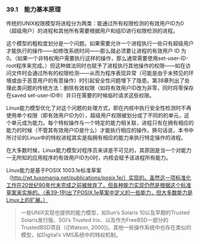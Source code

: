 ### 39.1　能力基本原理

传统的UNIX权限模型将进程分为两类：能通过所有权限检测的有效用户ID为0（超级用户）的进程和其他所有需要根据用户和组ID进行权限检测的进程。

这个模型的粗粒度划分是一个问题。如果需要允许一个进程执行一些只有超级用户才能执行的操作——如修改系统时间——那么就必须要让进程的有效用户 ID 为 0。（如果一个非特权用户需要执行这样的操作，那么通常需要使用set-user-ID-root程序来完成。）但这种做法同时也赋予了进程执行其他操作的权限——如在访问文件时会通过所有的权限检测——从而为程序表现异常（可能是由于未预见的环境或由于恶意用户的有意操作）时引起安全性问题埋下了隐患。第38章列出了处理此类问题的传统方法：删除有效权限（如将有效用户ID改为非零，同时将零保存在saved set-user-ID中）并只在需要的时候临时请求这些权限。

Linux能力模型优化了对这个问题的处理方式，即在内核中执行安全性检测时不再使用单个权限（即有效用户ID为0），超级用户权限被划分成了不同的的单元，这个单元成为能力。每个特权操作与一个特定的能力相关联，进程只有在拥有相应的能力的时候（不管其有效用户ID是什么）才能执行相应的操作。换句话说，本书中所讨论的Linux中的特权进程其实是指拥有相应的能力来执行特定操作的进程。

在大多数时候，Linux能力模型对程序员来讲是不可见的，其原因是当一个对能力一无所知的应用程序的有效用户ID为0时，内核会赋予该进程所有能力。

Linux能力是基于POSIX 1003.1e标准草案（http://wt.tuxomania.net/publications/posix.1e/）实现的。虽然这一项标准化工作在20世纪90年代末完成之前被放弃了，但各种能力实现仍然是根据这个标准草案来实施的。（表39-1列出了POSIX.1e草案中定义的一些能力，但大多数能力是Linux上的扩展。）

> 一些UNIX实现也提供的能力模型，如Sun’s Solaris 10以及早期的Trusted Solaris发行版、SGI’s Trusted Irix、以及作为FreeBSD一部分的TrustedBSD项目（([Watson, 2000])。其他一些操作系统中也存在类似的模型，如Digital’s VMS系统中的特权机制。

